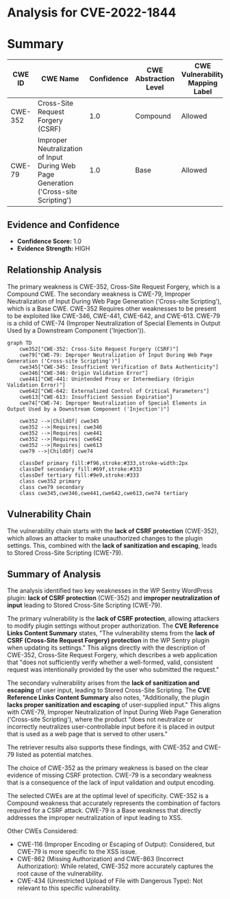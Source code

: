 # Analysis for CVE-2022-1844

# Summary
| CWE ID | CWE Name | Confidence | CWE Abstraction Level | CWE Vulnerability Mapping Label | CWE-Vulnerability Mapping Notes |
|---|---|---|---|---|---|
| CWE-352 | Cross-Site Request Forgery (CSRF) | 1.0 | Compound | Allowed | Primary CWE |
| CWE-79 | Improper Neutralization of Input During Web Page Generation ('Cross-site Scripting') | 1.0 | Base | Allowed | Secondary CWE |

## Evidence and Confidence

*   **Confidence Score:** 1.0
*   **Evidence Strength:** HIGH

## Relationship Analysis
The primary weakness is CWE-352, Cross-Site Request Forgery, which is a Compound CWE. The secondary weakness is CWE-79, Improper Neutralization of Input During Web Page Generation ('Cross-site Scripting'), which is a Base CWE. CWE-352 Requires other weaknesses to be present to be exploited like CWE-346, CWE-441, CWE-642, and CWE-613. CWE-79 is a child of CWE-74 (Improper Neutralization of Special Elements in Output Used by a Downstream Component ('Injection')).

```mermaid
graph TD
    cwe352["CWE-352: Cross-Site Request Forgery (CSRF)"]
    cwe79["CWE-79: Improper Neutralization of Input During Web Page Generation ('Cross-site Scripting')"]
    cwe345["CWE-345: Insufficient Verification of Data Authenticity"]
    cwe346["CWE-346: Origin Validation Error"]
    cwe441["CWE-441: Unintended Proxy or Intermediary (Origin Validation Error)"]
    cwe642["CWE-642: Externalized Control of Critical Parameters"]
    cwe613["CWE-613: Insufficient Session Expiration"]
    cwe74["CWE-74: Improper Neutralization of Special Elements in Output Used by a Downstream Component ('Injection')"]

    cwe352 -->|ChildOf| cwe345
    cwe352 -->|Requires| cwe346
    cwe352 -->|Requires| cwe441
    cwe352 -->|Requires| cwe642
    cwe352 -->|Requires| cwe613
    cwe79 -->|ChildOf| cwe74

    classDef primary fill:#f96,stroke:#333,stroke-width:2px
    classDef secondary fill:#69f,stroke:#333
    classDef tertiary fill:#9e9,stroke:#333
    class cwe352 primary
    class cwe79 secondary
    class cwe345,cwe346,cwe441,cwe642,cwe613,cwe74 tertiary
```

## Vulnerability Chain
The vulnerability chain starts with the **lack of CSRF protection** (CWE-352), which allows an attacker to make unauthorized changes to the plugin settings. This, combined with the **lack of sanitization and escaping**, leads to Stored Cross-Site Scripting (CWE-79).

## Summary of Analysis
The analysis identified two key weaknesses in the WP Sentry WordPress plugin: **lack of CSRF protection** (CWE-352) and **improper neutralization of input** leading to Stored Cross-Site Scripting (CWE-79).

The primary vulnerability is the **lack of CSRF protection**, allowing attackers to modify plugin settings without proper authorization. The **CVE Reference Links Content Summary** states, "The vulnerability stems from the **lack of CSRF (Cross-Site Request Forgery) protection** in the WP Sentry plugin when updating its settings." This aligns directly with the description of CWE-352, Cross-Site Request Forgery, which describes a web application that "does not sufficiently verify whether a well-formed, valid, consistent request was intentionally provided by the user who submitted the request."

The secondary vulnerability arises from the **lack of sanitization and escaping** of user input, leading to Stored Cross-Site Scripting. The **CVE Reference Links Content Summary** also notes, "Additionally, the plugin **lacks proper sanitization and escaping** of user-supplied input." This aligns with CWE-79, Improper Neutralization of Input During Web Page Generation ('Cross-site Scripting'), where the product "does not neutralize or incorrectly neutralizes user-controllable input before it is placed in output that is used as a web page that is served to other users."

The retriever results also supports these findings, with CWE-352 and CWE-79 listed as potential matches.

The choice of CWE-352 as the primary weakness is based on the clear evidence of missing CSRF protection. CWE-79 is a secondary weakness that is a consequence of the lack of input validation and output encoding.

The selected CWEs are at the optimal level of specificity. CWE-352 is a Compound weakness that accurately represents the combination of factors required for a CSRF attack. CWE-79 is a Base weakness that directly addresses the improper neutralization of input leading to XSS.

Other CWEs Considered:
- CWE-116 (Improper Encoding or Escaping of Output): Considered, but CWE-79 is more specific to the XSS issue.
- CWE-862 (Missing Authorization) and CWE-863 (Incorrect Authorization): While related, CWE-352 more accurately captures the root cause of the vulnerability.
- CWE-434 (Unrestricted Upload of File with Dangerous Type): Not relevant to this specific vulnerability.